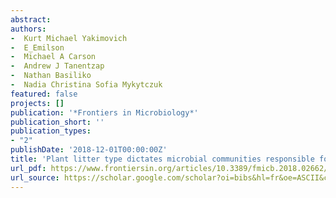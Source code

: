 ```yaml
--- 
abstract: 
authors: 
-  Kurt Michael Yakimovich
-  E_Emilson
-  Michael A Carson
-  Andrew J Tanentzap
-  Nathan Basiliko
-  Nadia Christina Sofia Mykytczuk
featured: false
projects: []
publication: '*Frontiers in Microbiology*'
publication_short: ''
publication_types:
- "2"
publishDate: '2018-12-01T00:00:00Z'
title: 'Plant litter type dictates microbial communities responsible for greenhouse gas production in amended lake sediments'
url_pdf: https://www.frontiersin.org/articles/10.3389/fmicb.2018.02662/full
url_source: https://scholar.google.com/scholar?oi=bibs&hl=fr&oe=ASCII&cites=5757489852754114376&as_sdt=5
--- 
```



